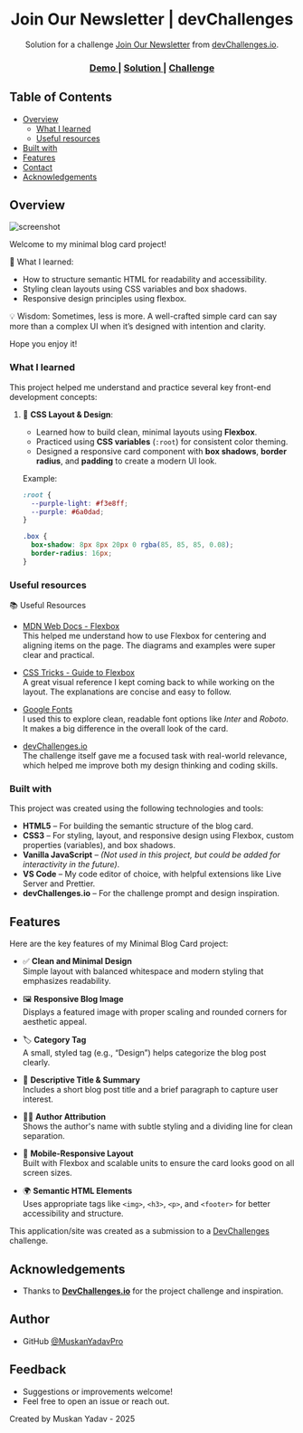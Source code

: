 <h1 align="center">Join  Our Newsletter | devChallenges</h1>

<div align="center">
   Solution for a challenge <a href="https://devchallenges.io/challenge/join-our-newsletter" target="_blank">Join  Our Newsletter</a> from <a href="http://devchallenges.io" target="_blank">devChallenges.io</a>.
</div>

<div align="center">
  <h3>
    <a href="https://join-our-newsletter-pied.vercel.app/">
      Demo
    </a>
    <span> | </span>
    <a href="https://github.com/MuskanYadavPro/Join-our-newsletter">
      Solution
    </a>
    <span> | </span>
    <a href="https://join-our-newsletter-pied.vercel.app/">
      Challenge
    </a>
  </h3>
</div>

<!-- TABLE OF CONTENTS -->

## Table of Contents

- [Overview](#overview)
  - [What I learned](#what-i-learned)
  - [Useful resources](#useful-resources)
- [Built with](#built-with)
- [Features](#features)
- [Contact](#contact)
- [Acknowledgements](#acknowledgements)

<!-- OVERVIEW -->

## Overview

![screenshot]()

Welcome to my minimal blog card project!

🧠 What I learned:
- How to structure semantic HTML for readability and accessibility.
- Styling clean layouts using CSS variables and box shadows.
- Responsive design principles using flexbox.

💡 Wisdom:
Sometimes, less is more. A well-crafted simple card can say more than a complex UI when it’s designed with intention and clarity.

Hope you enjoy it!

### What I learned

This project helped me understand and practice several key front-end development concepts:

1. 📐 **CSS Layout & Design**:
   - Learned how to build clean, minimal layouts using **Flexbox**.
   - Practiced using **CSS variables** (`:root`) for consistent color theming.
   - Designed a responsive card component with **box shadows**, **border radius**, and **padding** to create a modern UI look.

   Example:
   ```css
   :root {
     --purple-light: #f3e8ff;
     --purple: #6a0dad;
   }

   .box {
     box-shadow: 8px 8px 20px 0 rgba(85, 85, 85, 0.08);
     border-radius: 16px;
   }

### Useful resources

📚 Useful Resources

- [MDN Web Docs - Flexbox](https://developer.mozilla.org/en-US/docs/Web/CSS/CSS_flexible_box_layout/Basic_Concepts_of_Flexbox)  
  This helped me understand how to use Flexbox for centering and aligning items on the page. The diagrams and examples were super clear and practical.

- [CSS Tricks - Guide to Flexbox](https://css-tricks.com/snippets/css/a-guide-to-flexbox/)  
  A great visual reference I kept coming back to while working on the layout. The explanations are concise and easy to follow.

- [Google Fonts](https://fonts.google.com/)  
  I used this to explore clean, readable font options like *Inter* and *Roboto*. It makes a big difference in the overall look of the card.

- [devChallenges.io](https://www.devchallenges.io/)  
  The challenge itself gave me a focused task with real-world relevance, which helped me improve both my design thinking and coding skills.


### Built with

This project was created using the following technologies and tools:

- **HTML5** – For building the semantic structure of the blog card.
- **CSS3** – For styling, layout, and responsive design using Flexbox, custom properties (variables), and box shadows.
- **Vanilla JavaScript** – *(Not used in this project, but could be added for interactivity in the future)*.
- **VS Code** – My code editor of choice, with helpful extensions like Live Server and Prettier.
- **devChallenges.io** – For the challenge prompt and design inspiration.

## Features

Here are the key features of my Minimal Blog Card project:

- ✅ **Clean and Minimal Design**  
  Simple layout with balanced whitespace and modern styling that emphasizes readability.

- 🖼️ **Responsive Blog Image**  
  Displays a featured image with proper scaling and rounded corners for aesthetic appeal.

- 🏷️ **Category Tag**  
  A small, styled tag (e.g., “Design”) helps categorize the blog post clearly.

- 📝 **Descriptive Title & Summary**  
  Includes a short blog post title and a brief paragraph to capture user interest.

- 👩‍💻 **Author Attribution**  
  Shows the author's name with subtle styling and a dividing line for clean separation.

- 📱 **Mobile-Responsive Layout**  
  Built with Flexbox and scalable units to ensure the card looks good on all screen sizes.

- 🌍 **Semantic HTML Elements**  
  Uses appropriate tags like `<img>`, `<h3>`, `<p>`, and `<footer>` for better accessibility and structure.

This application/site was created as a submission to a [DevChallenges](https://devchallenges.io/challenges-dashboard) challenge.

## Acknowledgements

- Thanks to **[DevChallenges.io](https://devchallenges.io/)** for the project challenge and inspiration.

## Author

- GitHub [@MuskanYadavPro](https://github.com/MuskanYadavPro/)

## Feedback
 - Suggestions or improvements welcome!
 - Feel free to open an issue or reach out.


Created by Muskan Yadav - 2025
